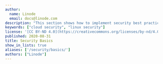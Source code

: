 ```yaml
---
author:
  name: Linode
  email: docs@linode.com
description: "This section shows how to implement security best practices that all users should consider implementing."
keywords: ["cloud security", "linux security"]
license: '[CC BY-ND 4.0](https://creativecommons.org/licenses/by-nd/4.0)'
published: 2020-08-31
title: Security Basics
show_in_lists: true
aliases: ['/security/basics/']
authors: ["Linode"]
---
```


